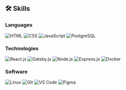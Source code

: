 ## 🛠 Skills

### Languages
![HTML](https://img.shields.io/badge/HTML--%23e54d26)
![CSS](https://img.shields.io/badge/CSS--%233d8fc6)
![JavaScript](https://img.shields.io/badge/JavaScript--%23f0db4f)
![PostgreSQL](https://img.shields.io/badge/PostgreSQL--%23336791)

### Technologies
![React.js](https://img.shields.io/badge/React.js--%2361dafb)
![Gatsby.js](https://img.shields.io/badge/Gatsby.js--%2364328b)
![Node.js](https://img.shields.io/badge/Node.js--%2383cd29)
![Express.js](https://img.shields.io/badge/Express.js--%23f5f5f5)
![Docker](https://img.shields.io/badge/Docker--%23019bc6)

### Software
![Linux](https://img.shields.io/badge/Linux--%23000000)
![Git](https://img.shields.io/badge/Git--%23f34f29)
![VS Code](https://img.shields.io/badge/VS%20Code--%233c99d4)
![Figma](https://img.shields.io/badge/Figma--%23f24e1e)

<!--### Hi there 👋 -->
<!--
### Languages
![HTML](https://img.shields.io/badge/HTML-%23e54d26)
![CSS](https://img.shields.io/badge/CSS-%233d8fc6)
![JavaScript](https://img.shields.io/badge/JavaScript-%23f0db4f)
![PostgreSQL](https://img.shields.io/badge/PostgreSQL-%23336791)

### Technologies
![React.js](https://img.shields.io/badge/React.js-%2361dafb)
![Gatsby.js](https://img.shields.io/badge/Gatsby.js-%2364328b)
![Node.js](https://img.shields.io/badge/Node.js-%2383cd29)
![Express.js](https://img.shields.io/badge/Express.js-%23f5f5f5)
![Docker](https://img.shields.io/badge/Docker-%23019bc6)

### Software
![Linux](https://img.shields.io/badge/Linux-%23000000)
![Git](https://img.shields.io/badge/Git-%23f34f29)
![VS Code](https://img.shields.io/badge/VS%20Code-%233c99d4)
![Figma](https://img.shields.io/badge/Figma-%23f24e1e)

-->




<!--
**ZediWards/ZediWards** is a ✨ _special_ ✨ repository because its `README.md` (this file) appears on your GitHub profile.

Here are some ideas to get you started:

- 🔭 I’m currently working on ...
- 🌱 I’m currently learning ...
- 👯 I’m looking to collaborate on ...
- 🤔 I’m looking for help with ...
- 💬 Ask me about ...
- 📫 How to reach me: ...
- 😄 Pronouns: ...
- ⚡ Fun fact: ...
-->
